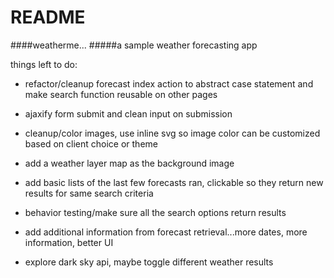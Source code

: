 # README

####weatherme...
#####a sample weather forecasting app

things left to do:

* refactor/cleanup forecast index action to abstract case statement and make search function reusable on other pages

* ajaxify form submit and clean input on submission

* cleanup/color images, use inline svg so image color can be customized based on client choice or theme

* add a weather layer map as the background image

* add basic lists of the last few forecasts ran, clickable so they return new results for same search criteria

* behavior testing/make sure all the search options return results

* add additional information from forecast retrieval...more dates, more information, better UI

* explore dark sky api, maybe toggle different weather results
